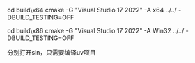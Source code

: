 cd build\x64
cmake  -G "Visual Studio 17 2022"  -A x64 ../../    -DBUILD_TESTING=OFF

cd build\x86
cmake  -G "Visual Studio 17 2022"  -A Win32 ../../    -DBUILD_TESTING=OFF



分别打开sln，只需要编译uv项目